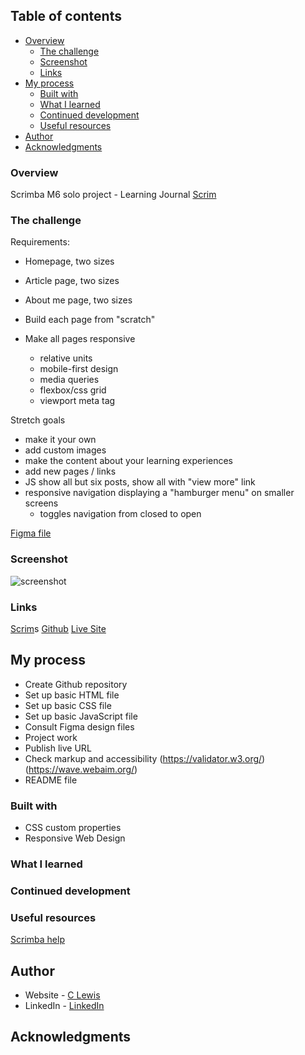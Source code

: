 
 ## Table of contents

- [Overview](#overview)
  - [The challenge](#the-challenge)
  - [Screenshot](#screenshot)
  - [Links](#links)
- [My process](#my-process)
  - [Built with](#built-with)
  - [What I learned](#what-i-learned)
  - [Continued development](#continued-development)
  - [Useful resources](#useful-resources)
- [Author](#author)
- [Acknowledgments](#acknowledgments)


### Overview

Scrimba M6 solo project - Learning Journal
[Scrim](https://scrimba.com/learn/frontend/solo-project-learning-journal-cNP6Gwc6)

### The challenge

Requirements:
- Homepage, two sizes
- Article page, two sizes
- About me page, two sizes

- Build each page from "scratch"
- Make all pages responsive
  - relative units
  - mobile-first design
  - media queries
  - flexbox/css grid
  - viewport meta tag

Stretch goals
- make it your own
- add custom images
- make the content about your learning experiences
- add new pages / links
- JS show all but six posts, show all with "view more" link
- responsive navigation displaying a "hamburger menu" on smaller screens
  - toggles navigation from closed to open

[Figma file](https://www.figma.com/file/Ny8pJOEotrbZQ8i4u80iAS/Learning-Journal%2FBlog-(Copy)?node-id=0-1&t=5XaG2eBKgyfwxCyo-0)

### Screenshot

![screenshot](#)

### Links

[Scrim](https://scrimba.com/scrim/co7274bc782bb9c0e125aa76b)s
[Github](https://github.com/casserole27/learning-jounral)
[Live Site](#)

## My process

- Create Github repository
- Set up basic HTML file 
- Set up basic CSS file
- Set up basic JavaScript file
- Consult Figma design files
- Project work
- Publish live URL
- Check markup and accessibility
(https://validator.w3.org/)
(https://wave.webaim.org/)
- README file

### Built with

- CSS custom properties
- Responsive Web Design

### What I learned

### Continued development


### Useful resources

[Scrimba help](https://different-marmoset-f7b.notion.site/Learning-Journal-cbe9e2728d6149e0b3efbb1f139be122)


## Author

- Website - [C Lewis](https://www.clewisdev.com)
- LinkedIn - [LinkedIn](https://www.linkedin.com/in/clewisdev/)


## Acknowledgments





